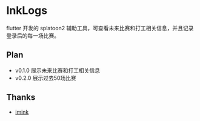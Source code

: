 # InkLogs
flutter 开发的 splatoon2 辅助工具，可查看未来比赛和打工相关信息，并且记录登录后的每一场比赛。

## Plan
* v0.1.0 展示未来比赛和打工相关信息 
* v0.2.0 展示过去50场比赛

## Thanks
* [imink](https://github.com/JoneWang/imink)